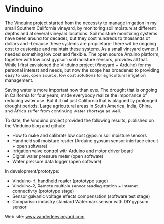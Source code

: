 # Vinduino
The Vinduino project started from the necessity to manage irrigation in my small Southern California vineyard, by monitoring soil moisture at different depths and at several vineyard locations. 
Soil moisture monitoring systems have been around for decades, but they cost hundreds to thousands of dollars and -because these systems are proprietary- there will be ongoing cost to customize and maintain these systems. As a small vineyard owner, I needed something low cost and flexible.
The open source Arduino platform, together with low cost gypsum soil moisture sensors, provides all that. While I first envisioned the Vinduino project (Vineyard + Arduino) for my personal interest and needs, but now the scope has broadened to providing easy to use, open source, low cost solutions for agricultural irrigation management.

Saving water is more important now than ever. The drought that is ongoing  in California for four years, made everybody realize the importance of reducing water use. But it it not just California that is plagued by prolonged drought periods. Large agricultural areas in South America, India, China, and Africa suffer from continuing water shortage as well.

To date, the Vinduino project provided the following results, published on the Vinduino blog and github:

- How to make and calibrate low cost gypsum soil moisture sensors
- Handheld soil moisture reader (Arduino gypsum sensor interface circuit + open software)
- Irrigation valve control with Arduino and motor driver board
- Digital water pressure meter (open software)
- Water pressure data logger (open software)

In development/prototype:

- Vinduino-H, handheld reader (prototype stage)
- Vinduino-R, Remote multiple sensor reading station + Internet connectivity (prototype stage)
- Sensor galvanic voltage effects compensation (software test stage)
- Comparison industry standard Watermark sensor with DIY gypsum sensor

Web site: www.vanderleevineyard.com

